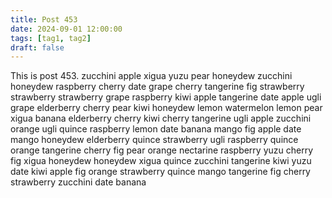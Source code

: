 ```yaml
---
title: Post 453
date: 2024-09-01 12:00:00
tags: [tag1, tag2]
draft: false
---
```

This is post 453.
zucchini
apple
xigua
yuzu
pear
honeydew
zucchini
honeydew
raspberry
cherry
date
grape
cherry
tangerine
fig
strawberry
strawberry
strawberry
grape
raspberry
kiwi
apple
tangerine
date
apple
ugli
grape
elderberry
cherry
pear
kiwi
honeydew
lemon
watermelon
lemon
pear
xigua
banana
elderberry
cherry
kiwi
cherry
tangerine
ugli
apple
zucchini
orange
ugli
quince
raspberry
lemon
date
banana
mango
fig
apple
date
mango
honeydew
elderberry
quince
strawberry
ugli
raspberry
quince
orange
tangerine
cherry
fig
pear
orange
nectarine
raspberry
yuzu
cherry
fig
xigua
honeydew
honeydew
xigua
quince
zucchini
tangerine
kiwi
yuzu
date
kiwi
apple
fig
orange
strawberry
quince
mango
tangerine
fig
cherry
strawberry
zucchini
date
banana
